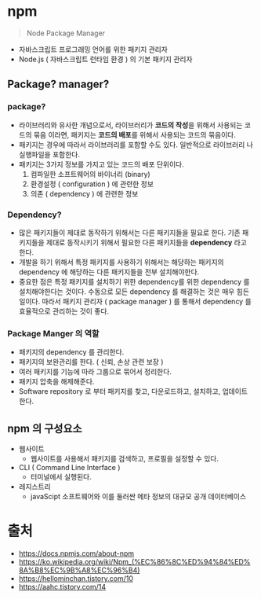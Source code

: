 #  npm

> Node Package Manager

- 자바스크립트 프로그래밍 언어를 위한 패키지 관리자
- Node.js ( 자바스크립트 런타임 환경 ) 의 기본 패키지 관리자



## Package? manager?



### package?

- 라이브러리와 유사한 개념으로서,
  라이브러리가 **코드의 작성**을 위해서 사용되는 코드의 묶음 이라면,
  패키지는 **코드의 배포**를 위해서 사용되는 코드의 묶음이다.
- 패키지는 경우에 따라서 라이브러리를 포함할 수도 있다.
  일반적으로 라이브러리 나 실행파일을 포함한다.
- 패키지는 3가지 정보를 가지고 있는 코드의 배포 단위이다.
  1. 컴파일한 소프트웨어의 바이너리 (binary)
  2. 환경설정 ( configuration ) 에 관련한 정보
  3. 의존 ( dependency ) 에 관련한 정보



### Dependency?

- 많은 패키지들이 제대로 동작하기 위해서는 다른 패키지들을 필요로 한다.
  기존 패키지들을 제대로 동작시키기 위해서 필요한 다른 패키지들을 **dependency** 라고 한다.
- 개발을 하기 위해서 특정 패키지를 사용하기 위해서는 해당하는 패키지의 dependency 에 해당하는 다른 패키지들을 전부 설치해야한다.
- 중요한 점은 특정 패키지를 설치하기 위한 dependency를 위한 dependency 를 설치해야한다는 것이다.
  수동으로 모든 dependency 를 해결하는 것은 매우 힘든 일이다.
  따라서 패키지 관리자 ( package manager ) 를 통해서 dependency 를 효율적으로 관리하는 것이 좋다.



### Package Manger 의 역할

- 패키지의 dependency 를 관리한다.
- 패키지의 보완관리를 한다. ( 신뢰, 손상 관련 보장 )
- 여러 패키지를 기능에 따라 그룹으로 묶어서 정리한다.
- 패키지 압축을 해제해준다.
- Software repository 로 부터 패키지를 찾고, 다운로드하고, 설치하고, 업데이트 한다.



## npm 의 구성요소

- 웹사이트
  - 웹사이트를 사용해서 패키지를 검색하고, 프로필을 설정할 수 있다.
- CLI ( Command Line Interface )
  - 터미널에서 실행된다.
- 레지스트리
  - javaScipt 소프트웨어와 이를 둘러싼 메타 정보의 대규모 공개 데이터베이스





# 출처

- https://docs.npmjs.com/about-npm
- https://ko.wikipedia.org/wiki/Npm_(%EC%86%8C%ED%94%84%ED%8A%B8%EC%9B%A8%EC%96%B4)
- https://hellominchan.tistory.com/10
- https://aahc.tistory.com/14

